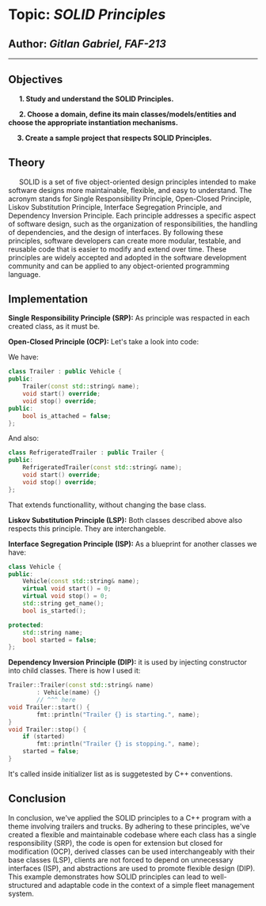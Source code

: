 # Topic: *SOLID Principles*

## Author: *Gitlan Gabriel, FAF-213*

------

## Objectives

&ensp; &ensp; __1. Study and understand the SOLID Principles.__

&ensp; &ensp; __2. Choose a domain, define its main classes/models/entities and choose the appropriate instantiation mechanisms.__

&ensp; &ensp;__3. Create a sample project that respects SOLID Principles.__

## Theory

&ensp; &ensp; SOLID is a set of five object-oriented design principles intended to make software designs more maintainable, flexible, and easy to understand. The acronym stands for Single Responsibility Principle, Open-Closed Principle, Liskov Substitution Principle, Interface Segregation Principle, and Dependency Inversion Principle. Each principle addresses a specific aspect of software design, such as the organization of responsibilities, the handling of dependencies, and the design of interfaces. By following these principles, software developers can create more modular, testable, and reusable code that is easier to modify and extend over time. These principles are widely accepted and adopted in the software development community and can be applied to any object-oriented programming language.

## Implementation

__Single Responsibility Principle (SRP):__ As principle was respacted in each created class, as it must be.

__Open-Closed Principle (OCP):__ Let's take a look into code:

We have:

```c++
class Trailer : public Vehicle {
public:
    Trailer(const std::string& name);
    void start() override;
    void stop() override;
public:
    bool is_attached = false;
};

```

And also:

```c++
class RefrigeratedTrailer : public Trailer {
public:
    RefrigeratedTrailer(const std::string& name);
    void start() override;
    void stop() override;
};
```

That extends functionallity, without changing the base class.

__Liskov Substitution Principle (LSP):__ Both classes described above also respects this principle. They are interchangeble.

__Interface Segregation Principle (ISP):__ As a blueprint for another classes we have:

```c++
class Vehicle {
public:
    Vehicle(const std::string& name);
    virtual void start() = 0;
    virtual void stop() = 0;
    std::string get_name();
    bool is_started();

protected:
    std::string name;
    bool started = false;
};
```

__Dependency Inversion Principle (DIP):__ it is used by injecting constructor into child classes. There is how I used it:

```c++
Trailer::Trailer(const std::string& name)
        : Vehicle(name) {}
        // ^^^ here
void Trailer::start() {
        fmt::println("Trailer {} is starting.", name);
}
void Trailer::stop() {
    if (started)
        fmt::println("Trailer {} is stopping.", name);
    started = false;
}
```

It's called inside initializer list as is suggetested by C++ conventions.

## Conclusion

In conclusion, we've applied the SOLID principles to a C++ program with a theme involving trailers and trucks. By adhering to these principles, we've created a flexible and maintainable codebase where each class has a single responsibility (SRP), the code is open for extension but closed for modification (OCP), derived classes can be used interchangeably with their base classes (LSP), clients are not forced to depend on unnecessary interfaces (ISP), and abstractions are used to promote flexible design (DIP). This example demonstrates how SOLID principles can lead to well-structured and adaptable code in the context of a simple fleet management system.
